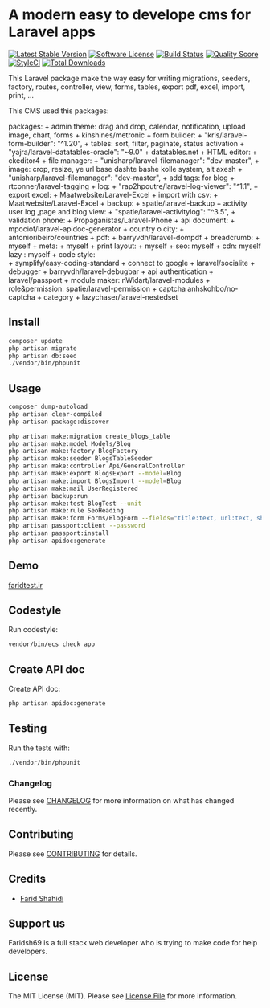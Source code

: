 # A modern easy to develope cms for Laravel apps

[![Latest Stable Version](https://poser.pugx.org/faridsh69/cms/v/stable?format=flat-square)](https://packagist.org/packages/faridsh69/cms)
[![Software License](https://img.shields.io/badge/license-MIT-brightgreen.svg?style=flat-square)](LICENSE.md)
[![Build Status](https://img.shields.io/travis/faridsh69/cms/master.svg?style=flat-square)](https://travis-ci.org/faridsh69/cms)
[![Quality Score](https://img.shields.io/scrutinizer/g/faridsh69/cms.svg?style=flat-square)](https://scrutinizer-ci.com/g/faridsh69/cms)
[![StyleCI](https://styleci.io/repos/30915528/shield)](https://styleci.io/repos/30915528)
[![Total Downloads](https://img.shields.io/packagist/dt/faridsh69/cms.svg?style=flat-square)](https://packagist.org/packages/faridsh69/cms)

This Laravel package make the way easy for writing migrations, seeders, factory, routes, controller, view, forms, tables, export pdf, excel, import, print, ...

This CMS used this packages: 

packages:
	+ admin theme: drag and drop, calendar, notification, upload image, chart, forms
		+ kinshines/metronic
	+ form builder:
		+ "kris/laravel-form-builder": "^1.20",
	+ tables: sort, filter, paginate, status activation
		+ "yajra/laravel-datatables-oracle": "~9.0"
		+ datatables.net
	+ HTML editor:
		+ ckeditor4
	+ file manager:
		+ "unisharp/laravel-filemanager": "dev-master",
	+ image: crop, resize, ye url base dashte bashe kolle system, alt axesh
		+ "unisharp/laravel-filemanager": "dev-master",
	+ add tags: for blog
		+ rtconner/laravel-tagging
	+ log:
		+ "rap2hpoutre/laravel-log-viewer": "^1.1",
	+ export excel:
		+ Maatwebsite/Laravel-Excel
	+ import with csv:
		+ Maatwebsite/Laravel-Excel
	+ backup:
		+ spatie/laravel-backup
	+ activity user log ,page and blog view:
		+ "spatie/laravel-activitylog": "^3.5",
	+ validation phone:
		+ Propaganistas/Laravel-Phone
	+ api document:
		+ mpociot/laravel-apidoc-generator
	+ country o city:
		+ antonioribeiro/countries
	+ pdf:
		+ barryvdh/laravel-dompdf
	+ breadcrumb:
		+ myself
	+ meta:
		+ myself
	+ print layout:
		+ myself
	+ seo:
		myself
	+ cdn:
		myself
	lazy :
		myself 
	+ code style:		
		+ symplify/easy-coding-standard
	+ connect to google
		+ laravel/socialite
	+ debugger
		+ barryvdh/laravel-debugbar
	+ api authentication
		+ laravel/passport
	+ module maker:
		nWidart/laravel-modules
	+ role&permission:
		spatie/laravel-permission
	+ captcha
		anhskohbo/no-captcha
	+ category
		+ lazychaser/laravel-nestedset

## Install

``` bash
composer update
php artisan migrate
php artisan db:seed
./vendor/bin/phpunit
```

## Usage

``` bash
composer dump-autoload
php artisan clear-compiled
php artisan package:discover

php artisan make:migration create_blogs_table
php artisan make:model Models/Blog
php artisan make:factory BlogFactory
php artisan make:seeder BlogsTableSeeder
php artisan make:controller Api/GeneralController
php artisan make:export BlogsExport --model=Blog
php artisan make:import BlogsImport --model=Blog
php artisan make:mail UserRegistered
php artisan backup:run
php artisan make:test BlogTest --unit
php artisan make:rule SeoHeading
php artisan make:form Forms/BlogForm --fields="title:text, url:text, short_content:textarea, content:textarea, status:checkbox"
php artisan passport:client --password
php artisan passport:install
php artisan apidoc:generate
```


## Demo

[faridtest.ir](http://faridtest.ir)

## Codestyle

Run codestyle:

``` bash
vendor/bin/ecs check app
```


## Create API doc

Create API doc:

``` bash
php artisan apidoc:generate
```

## Testing

Run the tests with:

``` bash
./vendor/bin/phpunit
```

### Changelog

Please see [CHANGELOG](CHANGELOG.md) for more information on what has changed recently.

## Contributing

Please see [CONTRIBUTING](CONTRIBUTING.md) for details.

## Credits

- [Farid Shahidi](https://faridshahidi.ir)

## Support us

Faridsh69 is a full stack web developer who is trying to make code for help developers.

## License

The MIT License (MIT). Please see [License File]() for more information.

